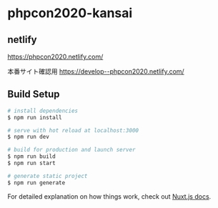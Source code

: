 # phpcon2020-kansai

## netlify

https://phpcon2020.netlify.com/

本番サイト確認用
https://develop--phpcon2020.netlify.com/

## Build Setup

``` bash
# install dependencies
$ npm run install

# serve with hot reload at localhost:3000
$ npm run dev

# build for production and launch server
$ npm run build
$ npm run start

# generate static project
$ npm run generate
```

For detailed explanation on how things work, check out [Nuxt.js docs](https://nuxtjs.org).
